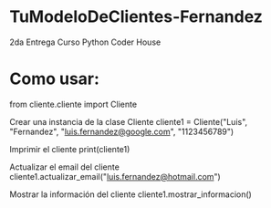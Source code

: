 # TuModeloDeClientes-Fernandez
2da Entrega Curso Python Coder House

# Como usar:
from cliente.cliente import Cliente

Crear una instancia de la clase Cliente
cliente1 = Cliente("Luis", "Fernandez", "luis.fernandez@google.com", "1123456789")

Imprimir el cliente
print(cliente1)

Actualizar el email del cliente
cliente1.actualizar_email("luis.fernandez@hotmail.com")

Mostrar la información del cliente
cliente1.mostrar_informacion()

